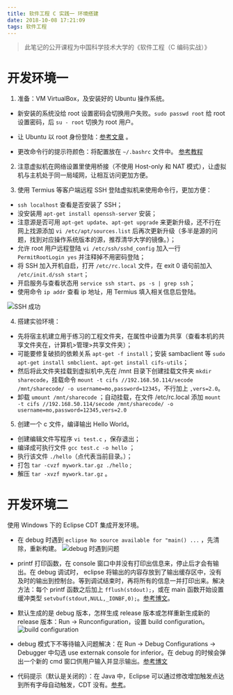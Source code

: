 ```yaml
---
title: 软件工程 C 实践一 环境搭建
date: 2018-10-08 17:21:09
tags: 软件工程
---
```

> 此笔记的公开课程为中国科学技术大学的《软件工程（C 编码实战）》

# 开发环境一
1. 准备：VM VirtualBox，及安装好的 Ubuntu 操作系统。

- 新安装的系统没给 root 设置密码会切换用户失败。`sudo passwd root` 给 root 设置密码，后 `su - root` 切换为 root 用户。

- 让 Ubuntu 以 root 身份登陆：[参考文章](https://jingyan.baidu.com/article/fedf0737a7d77835ac897796.html) 。

- 更改命令行的提示符颜色：将配置放在 `~/.bashrc` 文件中。 [参考教程](https://jingyan.baidu.com/article/ac6a9a5e2e2e852b653eac0b.html)

2. 注意虚拟机在网络设置里使用桥接（不使用 Host-only 和 NAT 模式），让虚拟机与主机处于同一局域网，让相互访问更加方便。

3. 使用 Termius 等客户端远程 SSH 登陆虚拟机来使用命令行，更加方便：
- `ssh localhost` 查看是否安装了 SSH；
- 没安装用 `apt-get install openssh-server` 安装；
- 注意源是否可用 `apt-get update`、`apt-get upgrade` 来更新升级，还不行在网上找源添加 `vi /etc/apt/sources.list` 后再次更新升级（多半是源的问题，找到对应操作系统版本的源，推荐清华大学的镜像。）；
- 允许 root 用户远程登陆 `vi /etc/ssh/sshd_config` 加入一行 `PermitRootLogin yes` 并注释掉不用密码登陆；
- 将 SSH 加入开机自启，打开 `/etc/rc.local` 文件，在 exit 0 语句前加入
`/etc/init.d/ssh start`；
- 开启服务与查看状态用 `service ssh start`、`ps -s | grep ssh`；
- 使用命令 `ip addr` 查看 ip 地址，用 Termius 填入相关信息后登陆。

![SSH 成功](图1.PNG)

4. 搭建实验环境：
- 先将宿主机建立用于练习的工程文件夹，在属性中设置为共享（查看本机的共享文件夹在，计算机>管理>共享文件夹）；
- 可能要修复破损的依赖关系 `apt-get -f install`；安装 sambaclient 等 `sudo apt-get install smbclient`、`apt-get install cifs-utils`；
- 然后将此文件夹挂载到虚拟机中,先在 /mnt 目录下创建挂载文件夹 `mkdir sharecode`，挂载命令 `mount -t cifs //192.168.50.114/secode /mnt/sharecode/ -o username=mo,password=12345`，不行加上 `,vers=2.0`。
- 卸载 `umount /mnt/sharecode` ；自动挂载，在文件 /etc/rc.local 添加 `mount -t cifs //192.168.50.114/secode /mnt/sharecode/ -o username=mo,password=12345,vers=2.0`

5. 创建一个 c 文件，编译输出 Hello World。
- 创建编辑文件写程序 `vi test.c` ，保存退出；
- 编译成可执行文件 `gcc test.c -o hello` ；
- 执行该文件 `./hello`（点代表当前目录。）；
- 打包 `tar -cvzf mywork.tar.gz ./hello` ;
- 解压 `tar -xvzf mywork.tar.gz` 。

# 开发环境二
使用 Windows 下的 Eclipse CDT 集成开发环境。

- 在 debug 时遇到 `eclipse No source available for "main() ...` ，先清除，重新构建。
![debug 时遇到问题](图2.PNG)

- printf 打印函数，在 console 窗口中并没有打印出信息来，停止后才会有输出。在 debug 调试时， eclipse 将输出的内容存放到了输出缓存区中，没有及时的输出到控制台。等到调试结束时，再将所有的信息一并打印出来。解决方法：每个 printf 函数之后加上 `fflush(stdout);`，或在 main 函数开始设置缓冲类型 `setvbuf(stdout,NULL,_IONBF,0);`。[参考博文](https://blog.csdn.net/w_virgil/article/details/83088228)。

- 默认生成的是 debug 版本，怎样生成 release 版本或怎样重新生成新的 release 版本：Run -> Runconfiguration，设置 build configuration。
![build configuration](图3.PNG)

- debug 模式下不等待输入问题解决：在 Run -> Debug Configurations -> Debugger 中勾选 use externak console for inferior。在 debug 的时候会弹出一个新的 cmd 窗口供用户输入并显示输出。[参考博文](https://blog.csdn.net/li1914309758/article/details/81487870)

- 代码提示（默认是关闭的）：在 Java 中，Eclipse 可以通过修改增加触发点达到所有字母自动触发，CDT 没有。[参考](https://www.zhihu.com/question/24778450)。